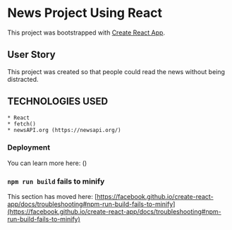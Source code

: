 # News Project Using React

This project was bootstrapped with [Create React App](https://github.com/facebook/create-react-app).

## User Story

This project was created so that people could read the news without being distracted.

## TECHNOLOGIES USED

    * React
    * fetch()
    * newsAPI.org (https://newsapi.org/)

### Deployment

You can learn more here: ()

### `npm run build` fails to minify

This section has moved here: [https://facebook.github.io/create-react-app/docs/troubleshooting#npm-run-build-fails-to-minify](https://facebook.github.io/create-react-app/docs/troubleshooting#npm-run-build-fails-to-minify)
